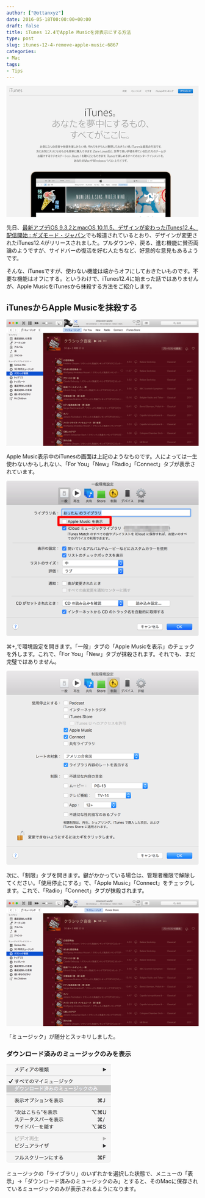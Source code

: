 ```yaml
---
author: ["@ottanxyz"]
date: 2016-05-18T00:00:00+00:00
draft: false
title: iTunes 12.4でApple Musicを非表示にする方法
type: post
slug: itunes-12-4-remove-apple-music-6867
categories:
- Mac
tags:
- Tips
---
```


![](160518-573c5e6dd526d.png)






先日、[最新アプデiOS 9.3.2とmacOS 10.11.5、デザインが変わったiTunes12.4、配信開始 : ギズモード・ジャパン](http://www.gizmodo.jp/2016/05/itunes124.html)でも報道されているとおり、デザインが変更されたiTunes12.4がリリースされました。プルダウンや、戻る、進む機能に賛否両論のようですが、サイドバーの復活を好む人たちなど、好意的な意見もあるようです。





そんな、iTunesですが、使わない機能は端からオフにしておきたいものです。不要な機能はオフにする。というわけで、iTunes12.4に始まった話ではありませんが、Apple MusicをiTunesから抹殺する方法をご紹介します。





## iTunesからApple Musicを抹殺する





![](160518-573c5e77144f4.png)






Apple Music表示中のiTunesの画面は上記のようなものです。人によっては一生使わないかもしれない、「For You」「New」「Radio」「Connect」タブが表示されています。





![](160518-573c5e88efd8d.png)






⌘+,で環境設定を開きます。「一般」タブの「Apple Musicを表示」のチェックを外します。これで、「For You」「New」タブが抹殺されます。それでも、まだ完璧ではありません。





![](160518-573c5e8fc851b.png)






次に、「制限」タブを開きます。鍵がかかっている場合は、管理者権限で解除してください。「使用停止にする」で、「Apple Music」「Connect」をチェックします。これで、「Radio」「Connect」タブが抹殺されます。





![](160518-573c5ebd9a12a.png)






「ミュージック」が随分とスッキリしました。





### ダウンロード済みのミュージックのみを表示





![](160518-573c5fa53634a.png)






ミュージックの「ライブラリ」のいずれかを選択した状態で、メニューの「表示」→「ダウンロード済みのミュージックのみ」とすると、そのMacに保存されているミュージックのみが表示されるようになります。
